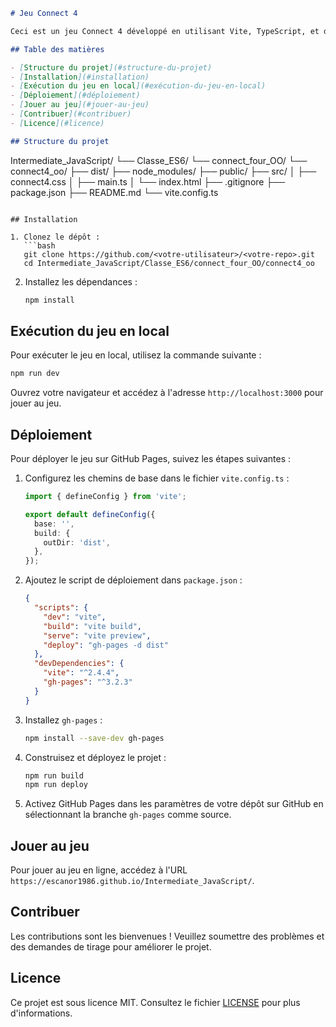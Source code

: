 ```markdown
# Jeu Connect 4

Ceci est un jeu Connect 4 développé en utilisant Vite, TypeScript, et déployé sur GitHub Pages. Le jeu permet à deux joueurs de choisir la couleur de leurs pièces et de jouer une partie traditionnelle de Connect 4 dans le navigateur.

## Table des matières

- [Structure du projet](#structure-du-projet)
- [Installation](#installation)
- [Exécution du jeu en local](#exécution-du-jeu-en-local)
- [Déploiement](#déploiement)
- [Jouer au jeu](#jouer-au-jeu)
- [Contribuer](#contribuer)
- [Licence](#licence)

## Structure du projet

```
Intermediate_JavaScript/
└── Classe_ES6/
    └── connect_four_OO/
        └── connect4_oo/
            ├── dist/
            ├── node_modules/
            ├── public/
            ├── src/
            │   ├── connect4.css
            │   ├── main.ts
            │   └── index.html
            ├── .gitignore
            ├── package.json
            ├── README.md
            └── vite.config.ts
```

## Installation

1. Clonez le dépôt :
   ```bash
   git clone https://github.com/<votre-utilisateur>/<votre-repo>.git
   cd Intermediate_JavaScript/Classe_ES6/connect_four_OO/connect4_oo
   ```

2. Installez les dépendances :
   ```bash
   npm install
   ```

## Exécution du jeu en local

Pour exécuter le jeu en local, utilisez la commande suivante :
```bash
npm run dev
```

Ouvrez votre navigateur et accédez à l'adresse `http://localhost:3000` pour jouer au jeu.

## Déploiement

Pour déployer le jeu sur GitHub Pages, suivez les étapes suivantes :

1. Configurez les chemins de base dans le fichier `vite.config.ts` :
   ```typescript
   import { defineConfig } from 'vite';

   export default defineConfig({
     base: '',
     build: {
       outDir: 'dist',
     },
   });
   ```

2. Ajoutez le script de déploiement dans `package.json` :
   ```json
   {
     "scripts": {
       "dev": "vite",
       "build": "vite build",
       "serve": "vite preview",
       "deploy": "gh-pages -d dist"
     },
     "devDependencies": {
       "vite": "^2.4.4",
       "gh-pages": "^3.2.3"
     }
   }
   ```

3. Installez `gh-pages` :
   ```bash
   npm install --save-dev gh-pages
   ```

4. Construisez et déployez le projet :
   ```bash
   npm run build
   npm run deploy
   ```

5. Activez GitHub Pages dans les paramètres de votre dépôt sur GitHub en sélectionnant la branche `gh-pages` comme source.

## Jouer au jeu

Pour jouer au jeu en ligne, accédez à l'URL `https://escanor1986.github.io/Intermediate_JavaScript/`.

## Contribuer

Les contributions sont les bienvenues ! Veuillez soumettre des problèmes et des demandes de tirage pour améliorer le projet.

## Licence

Ce projet est sous licence MIT. Consultez le fichier [LICENSE](LICENSE) pour plus d'informations.
```

